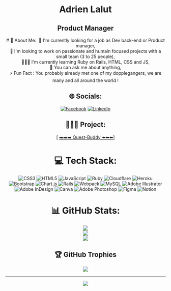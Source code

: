 <div align="center">
<h1> Adrien Lalut </h1>
<h2>Product Manager <br></h2>
# 💫 About Me:
 🚀 I'm currently looking for a job as Dev back-end or Product manager,<br>🧬 I'm looking to work on passionate and humain focused projects with a small team (3 to 25 people), <br>👨🏼‍💻 I'm currently learning Ruby on Rails, HTML, CSS and JS,<br>💬 You can ask me about anything, <br>⚡️ Fun Fact : You probably already met one of my dopplegangers, we are many and all around the world !


## 🌐 Socials:
[![Facebook](https://img.shields.io/badge/Facebook-%231877F2.svg?logo=Facebook&logoColor=white)](https://www.facebook.com/adrien.lalut) [![LinkedIn](https://img.shields.io/badge/LinkedIn-%230077B5.svg?logo=linkedin&logoColor=white)](https://www.linkedin.com/in/adrien-lalut/) 

## 👨🏼‍💻 Project:
  [ [➡️➡️➡️  Quest-Buddy  ⬅️⬅️⬅️](https://www.facebook.com/adrien.lalut)]
  
# 💻 Tech Stack:
![CSS3](https://img.shields.io/badge/css3-%231572B6.svg?style=flat&logo=css3&logoColor=white) ![HTML5](https://img.shields.io/badge/html5-%23E34F26.svg?style=flat&logo=html5&logoColor=white) ![JavaScript](https://img.shields.io/badge/javascript-%23323330.svg?style=flat&logo=javascript&logoColor=%23F7DF1E) ![Ruby](https://img.shields.io/badge/ruby-%23CC342D.svg?style=flat&logo=ruby&logoColor=white) ![Cloudflare](https://img.shields.io/badge/Cloudflare-F38020?style=flat&logo=Cloudflare&logoColor=white) ![Heroku](https://img.shields.io/badge/heroku-%23430098.svg?style=flat&logo=heroku&logoColor=white) ![Bootstrap](https://img.shields.io/badge/bootstrap-%23563D7C.svg?style=flat&logo=bootstrap&logoColor=white) ![Chart.js](https://img.shields.io/badge/chart.js-F5788D.svg?style=flat&logo=chart.js&logoColor=white) ![Rails](https://img.shields.io/badge/rails-%23CC0000.svg?style=flat&logo=ruby-on-rails&logoColor=white) ![Webpack](https://img.shields.io/badge/webpack-%238DD6F9.svg?style=flat&logo=webpack&logoColor=black) ![MySQL](https://img.shields.io/badge/mysql-%2300f.svg?style=flat&logo=mysql&logoColor=white) ![Adobe Illustrator](https://img.shields.io/badge/adobeillustrator-%23FF9A00.svg?style=flat&logo=adobeillustrator&logoColor=white) ![Adobe InDesign](https://img.shields.io/badge/Adobe%20InDesign-49021F?style=flat&logo=adobeindesign&logoColor=white) ![Canva](https://img.shields.io/badge/Canva-%2300C4CC.svg?style=flat&logo=Canva&logoColor=white) ![Adobe Photoshop](https://img.shields.io/badge/adobephotoshop-%2331A8FF.svg?style=flat&logo=adobephotoshop&logoColor=white) 	![Figma](https://img.shields.io/badge/figma-%23F24E1E.svg?style=flat&logo=figma&logoColor=white) ![Notion](https://img.shields.io/badge/Notion-%23000000.svg?style=flat&logo=notion&logoColor=white)
# 📊 GitHub Stats:
![](https://github-readme-stats.vercel.app/api?username=Dridry-dev&theme=highcontrast&hide_border=false&include_all_commits=true&count_private=true)<br/>
![](https://github-readme-streak-stats.herokuapp.com/?user=Dridry-dev&theme=highcontrast&hide_border=false)<br/>
![](https://github-readme-stats.vercel.app/api/top-langs/?username=Dridry-dev&theme=highcontrast&hide_border=false&include_all_commits=true&count_private=true&layout=compact)

## 🏆 GitHub Trophies
![](https://github-profile-trophy.vercel.app/?username=Dridry-dev&theme=gruvbox&no-frame=true&no-bg=true&margin-w=4)

---
[![](https://visitcount.itsvg.in/api?id=Dridry-dev&icon=9&color=2)](https://visitcount.itsvg.in)

<!-- Proudly created with GPRM ( https://gprm.itsvg.in ) -->
</div>
